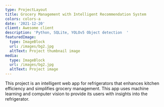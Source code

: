 ```yaml
---
type: ProjectLayout
title: Grocery Management with Intelligent Recommendation System
colors: colors-a
date: '2021-12-20'
client: Awesome client
description: 'Python, SQLite, YOLOv5 Object detection  '
featuredImage:
  type: ImageBlock
  url: /images/bg2.jpg
  altText: Project thumbnail image
media:
  type: ImageBlock
  url: /images/bg2.jpg
  altText: Project image
---
```

This project is an intelligent web app for
refrigerators that enhances kitchen efficiency and simplifies grocery
management. This app uses machine learning and computer vision to provide its
users with insights into the refrigerator.



